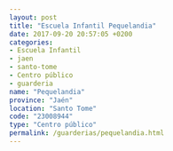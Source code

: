 ```yaml
---
layout: post
title: "Escuela Infantil Pequelandia"
date: 2017-09-20 20:57:05 +0200
categories:
- Escuela Infantil
- jaen
- santo-tome
- Centro público
- guarderia
name: "Pequelandia"
province: "Jaén"
location: "Santo Tome"
code: "23008944"
type: "Centro público"
permalink: /guarderias/pequelandia.html
---
```

